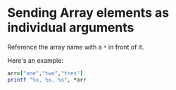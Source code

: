 # Sending Array elements as individual arguments


Reference the array name with a `*` in front of it.

Here's an example:

```ruby
arr=["one","two","tres"]
printf "%s, %s, %s", *arr
```


